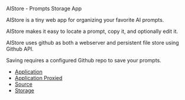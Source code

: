 AIStore - Prompts Storage App

AIStore is a tiny web app for organizing your favorite AI prompts.

AIStore makes it easy to locate a prompt, copy it, and optionally edit it. 

AIStore uses github as both a webserver and persistent file store using Github API.

Saving requires a configured Github repo to save your prompts.

   - [Application](https://systemsplanet.github.io/AIStore)
   - [Application Proxied](https://systemsplanet.github.io/show.html?https://github.com/Systemsplanet/systemsplanet.github.io/blob/main/AIStore/index.html)
   - [Source](https://github.com/Systemsplanet/systemsplanet.github.io/blob/main/AIStore/index.html)
   - [Storage](https://github.com/Systemsplanet/AIStore)
     
